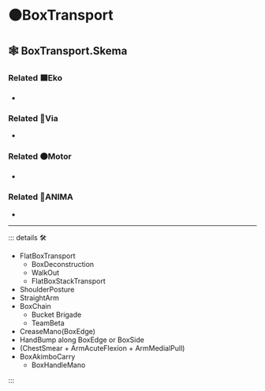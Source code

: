 # 🟠<motor>BoxTransport</motor>

## 🕸 BoxTransport.Skema

### Related 🟩<ekos>Eko</ekos>

-

### Related 🔻<via>Via</via>

-

### Related 🟠<motor>Motor</motor>

-

### Related 💜<anima>ANIMA</anima>

-

---

<!-- =================================================== -->
<!-- =================================================== -->
<!-- =================================================== -->
<!-- =================================================== -->
<!-- =================================================== -->
::: details 🛠

- FlatBoxTransport
    - BoxDeconstruction
    - WalkOut
    - FlatBoxStackTransport
- ShoulderPosture
- StraightArm
- BoxChain
    - Bucket Brigade
    - TeamBeta
- CreaseMano(BoxEdge)
- HandBump along BoxEdge or BoxSide
- (ChestSmear + ArmAcuteFlexion + ArmMedialPull)
- BoxAkimboCarry
    - BoxHandleMano

:::
